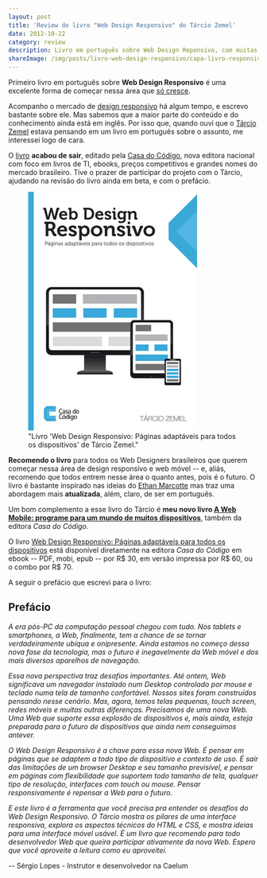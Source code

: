 ```yaml
---
layout: post
title: 'Review do livro "Web Design Responsivo" do Tárcio Zemel'
date: 2012-10-22
category: review
description: Livro em português sobre Web Design Reponsivo, com muitas dicas interessantes pra quem está começando na área.
shareImage: /img/posts/livro-web-design-responsivo/capa-livro-responsivo.jpg
---
```


Primeiro livro em português sobre **Web Design Responsivo** é uma excelente forma de começar nessa área que [só cresce](http://blog.caelum.com.br/2012-e-o-ano-do-mercado-mobile-no-brasil/).

Acompanho o mercado de [design responsivo](/responsive-web-design/) há algum tempo, e escrevo bastante sobre ele. Mas sabemos que a maior parte do conteúdo e do conhecimento ainda está em inglês. Por isso que, quando ouvi que o [Tárcio Zemel](http://twitter.com/tarciozemel) estava pensando em um livro em português sobre o assunto, me interessei logo de cara.

O [livro](http://www.casadocodigo.com.br/products/livro-web-design-responsivo) **acabou de sair**, editado pela [Casa do Código](http://www.casadocodigo.com.br/), nova editora nacional com foco em livros de TI, ebooks, preços competitivos e grandes nomes do mercado brasileiro. Tive o prazer de participar do projeto com o Tárcio, ajudando na revisão do livro ainda em beta, e com o prefácio.

<figure>
	<img src="/img/posts/livro-web-design-responsivo/capa-livro-responsivo.jpg">
	<figcaption>"Livro 'Web Design Responsivo: Páginas adaptáveis para todos os dispositivos' de Tárcio Zemel."</figcaption>
</figure>

**Recomendo o livro** para todos os Web Designers brasileiros que querem começar nessa área de design responsivo e web móvel -- e, aliás, recomendo que todos entrem nesse área o quanto antes, pois é o futuro. O livro é bastante inspirado nas ideias do [Ethan Marcotte](/review-responsive-design-ethan-marcotte/) mas traz uma abordagem mais **atualizada**, além, claro, de ser em português.

Um bom complemento a esse livro do Tárcio é **meu novo livro [A Web Mobile: programe para um mundo de muitos dispositivos](/livro-web-mobile/)**, também da editora *Casa do Código*.

O livro [Web Design Responsivo: Páginas adaptáveis para todos os dispositivos](http://www.casadocodigo.com.br/products/livro-web-design-responsivo) está disponível diretamente na editora *Casa do Código* em ebook -- PDF, mobi, epub -- por R$ 30, em versão impressa por R$ 60, ou o combo por R$ 70. 

A seguir o prefácio que escrevi para o livro:

## Prefácio

*A era pós-PC da computação pessoal chegou com tudo. Nos tablets e smartphones, a Web, finalmente, tem a chance de se tornar verdadeiramente ubíqua e onipresente. Ainda estamos no começo dessa nova fase da tecnologia, mas o futuro é inegavelmente da Web móvel e dos mais diversos aparelhos de navegação.*

*Essa nova perspectiva traz desafios importantes. Até ontem, Web significava um navegador instalado num Desktop controlado por mouse e teclado numa tela de tamanho confortável. Nossos sites foram construídos pensando nesse cenário. Mas, agora, temos telas pequenas, touch screen, redes móveis e muitas outras diferenças. Precisamos de uma nova Web. Uma Web que suporte essa explosão de dispositivos e, mais ainda, esteja preparada para o futuro de dispositivos que ainda nem conseguimos antever.*

*O Web Design Responsivo é a chave para essa nova Web. É pensar em páginas que se adaptem a todo tipo de dispositivo e contexto de uso. É sair das limitações de um browser Desktop e seu tamanho previsível, e pensar em páginas com flexibilidade que suportem todo tamanho de tela, qualquer tipo de resolução, interfaces com touch ou mouse. Pensar responsivamente é repensar a Web para o futuro.*

*E este livro é a ferramenta que você precisa pra entender os desafios do Web Design Responsivo. O Tárcio mostra os pilares de uma interface responsiva, explora os aspectos técnicos do HTML e CSS, e mostra ideias para uma interface móvel usável. É um livro que recomendo para todo desenvolvedor Web que queira participar ativamente da nova Web. Espero que você aproveite a leitura como eu aproveitei.*

-- Sérgio Lopes - Instrutor e desenvolvedor na Caelum

